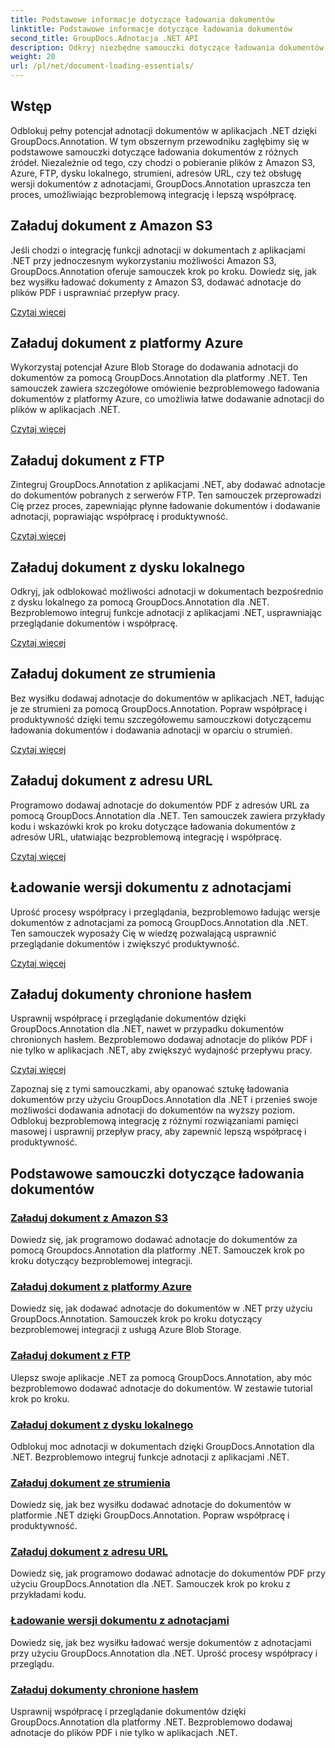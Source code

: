 ```yaml
---
title: Podstawowe informacje dotyczące ładowania dokumentów
linktitle: Podstawowe informacje dotyczące ładowania dokumentów
second_title: GroupDocs.Adnotacja .NET API
description: Odkryj niezbędne samouczki dotyczące ładowania dokumentów przy użyciu GroupDocs.Annotation .NET. Bezproblemowo integruj się z Amazon S3, Azure, FTP, dyskiem lokalnym, strumieniami i nie tylko.
weight: 20
url: /pl/net/document-loading-essentials/
---
```

## Wstęp

Odblokuj pełny potencjał adnotacji dokumentów w aplikacjach .NET dzięki GroupDocs.Annotation. W tym obszernym przewodniku zagłębimy się w podstawowe samouczki dotyczące ładowania dokumentów z różnych źródeł. Niezależnie od tego, czy chodzi o pobieranie plików z Amazon S3, Azure, FTP, dysku lokalnego, strumieni, adresów URL, czy też obsługę wersji dokumentów z adnotacjami, GroupDocs.Annotation upraszcza ten proces, umożliwiając bezproblemową integrację i lepszą współpracę.

## Załaduj dokument z Amazon S3
Jeśli chodzi o integrację funkcji adnotacji w dokumentach z aplikacjami .NET przy jednoczesnym wykorzystaniu możliwości Amazon S3, GroupDocs.Annotation oferuje samouczek krok po kroku. Dowiedz się, jak bez wysiłku ładować dokumenty z Amazon S3, dodawać adnotacje do plików PDF i usprawniać przepływ pracy.

[Czytaj więcej](./load-document-from-amazon-s3/)

## Załaduj dokument z platformy Azure
Wykorzystaj potencjał Azure Blob Storage do dodawania adnotacji do dokumentów za pomocą GroupDocs.Annotation dla platformy .NET. Ten samouczek zawiera szczegółowe omówienie bezproblemowego ładowania dokumentów z platformy Azure, co umożliwia łatwe dodawanie adnotacji do plików w aplikacjach .NET.

[Czytaj więcej](./load-document-from-azure/)

## Załaduj dokument z FTP
Zintegruj GroupDocs.Annotation z aplikacjami .NET, aby dodawać adnotacje do dokumentów pobranych z serwerów FTP. Ten samouczek przeprowadzi Cię przez proces, zapewniając płynne ładowanie dokumentów i dodawanie adnotacji, poprawiając współpracę i produktywność.

[Czytaj więcej](./load-document-from-ftp/)

## Załaduj dokument z dysku lokalnego
Odkryj, jak odblokować możliwości adnotacji w dokumentach bezpośrednio z dysku lokalnego za pomocą GroupDocs.Annotation dla .NET. Bezproblemowo integruj funkcje adnotacji z aplikacjami .NET, usprawniając przeglądanie dokumentów i współpracę.

[Czytaj więcej](./load-document-from-local-disk/)

## Załaduj dokument ze strumienia
Bez wysiłku dodawaj adnotacje do dokumentów w aplikacjach .NET, ładując je ze strumieni za pomocą GroupDocs.Annotation. Popraw współpracę i produktywność dzięki temu szczegółowemu samouczkowi dotyczącemu ładowania dokumentów i dodawania adnotacji w oparciu o strumień.

[Czytaj więcej](./load-document-from-stream/)

## Załaduj dokument z adresu URL
Programowo dodawaj adnotacje do dokumentów PDF z adresów URL za pomocą GroupDocs.Annotation dla .NET. Ten samouczek zawiera przykłady kodu i wskazówki krok po kroku dotyczące ładowania dokumentów z adresów URL, ułatwiając bezproblemową integrację i współpracę.

[Czytaj więcej](./load-document-from-url/)

## Ładowanie wersji dokumentu z adnotacjami
Uprość procesy współpracy i przeglądania, bezproblemowo ładując wersje dokumentów z adnotacjami za pomocą GroupDocs.Annotation dla .NET. Ten samouczek wyposaży Cię w wiedzę pozwalającą usprawnić przeglądanie dokumentów i zwiększyć produktywność.

[Czytaj więcej](./loading-annotated-document-version/)

## Załaduj dokumenty chronione hasłem
Usprawnij współpracę i przeglądanie dokumentów dzięki GroupDocs.Annotation dla .NET, nawet w przypadku dokumentów chronionych hasłem. Bezproblemowo dodawaj adnotacje do plików PDF i nie tylko w aplikacjach .NET, aby zwiększyć wydajność przepływu pracy.

[Czytaj więcej](./load-password-protected-documents/)

Zapoznaj się z tymi samouczkami, aby opanować sztukę ładowania dokumentów przy użyciu GroupDocs.Annotation dla .NET i przenieś swoje możliwości dodawania adnotacji do dokumentów na wyższy poziom. Odblokuj bezproblemową integrację z różnymi rozwiązaniami pamięci masowej i usprawnij przepływ pracy, aby zapewnić lepszą współpracę i produktywność.
## Podstawowe samouczki dotyczące ładowania dokumentów
### [Załaduj dokument z Amazon S3](./load-document-from-amazon-s3/)
Dowiedz się, jak programowo dodawać adnotacje do dokumentów za pomocą Groupdocs.Annotation dla platformy .NET. Samouczek krok po kroku dotyczący bezproblemowej integracji.
### [Załaduj dokument z platformy Azure](./load-document-from-azure/)
Dowiedz się, jak dodawać adnotacje do dokumentów w .NET przy użyciu GroupDocs.Annotation. Samouczek krok po kroku dotyczący bezproblemowej integracji z usługą Azure Blob Storage.
### [Załaduj dokument z FTP](./load-document-from-ftp/)
Ulepsz swoje aplikacje .NET za pomocą GroupDocs.Annotation, aby móc bezproblemowo dodawać adnotacje do dokumentów. W zestawie tutorial krok po kroku.
### [Załaduj dokument z dysku lokalnego](./load-document-from-local-disk/)
Odblokuj moc adnotacji w dokumentach dzięki GroupDocs.Annotation dla .NET. Bezproblemowo integruj funkcje adnotacji z aplikacjami .NET.
### [Załaduj dokument ze strumienia](./load-document-from-stream/)
Dowiedz się, jak bez wysiłku dodawać adnotacje do dokumentów w platformie .NET dzięki GroupDocs.Annotation. Popraw współpracę i produktywność.
### [Załaduj dokument z adresu URL](./load-document-from-url/)
Dowiedz się, jak programowo dodawać adnotacje do dokumentów PDF przy użyciu GroupDocs.Annotation dla .NET. Samouczek krok po kroku z przykładami kodu.
### [Ładowanie wersji dokumentu z adnotacjami](./loading-annotated-document-version/)
Dowiedz się, jak bez wysiłku ładować wersje dokumentów z adnotacjami przy użyciu GroupDocs.Annotation dla .NET. Uprość procesy współpracy i przeglądu.
### [Załaduj dokumenty chronione hasłem](./load-password-protected-documents/)
Usprawnij współpracę i przeglądanie dokumentów dzięki GroupDocs.Annotation dla platformy .NET. Bezproblemowo dodawaj adnotacje do plików PDF i nie tylko w aplikacjach .NET.